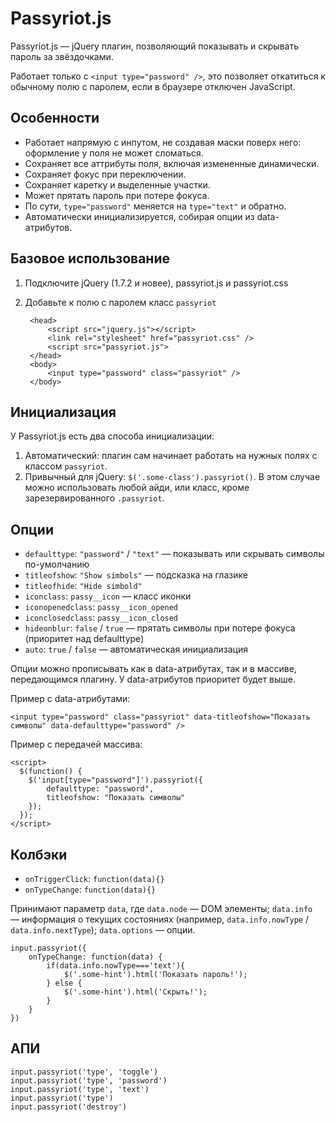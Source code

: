 # Passyriot.js

Passyriot.js — jQuery плагин, позволяющий показывать и скрывать пароль за звёздочками.

Работает только с `<input type="password" />`, это позволяет откатиться к обычному полю с паролем, если в браузере отключен JavaScript.

## Особенности
- Работает напрямую с инпутом, не создавая маски поверх него: оформление у поля не может сломаться.
- Сохраняет все аттрибуты поля, включая измененные динамически.
- Сохраняет фокус при переключении.
- Сохраняет каретку и выделенные участки.
- Может прятать пароль при потере фокуса.
- По сути, `type="password"` меняется на `type="text"` и обратно.
- Автоматически инициализируется, собирая опции из data-атрибутов.

## Базовое использование
1. Подключите jQuery (1.7.2 и новее), passyriot.js и passyriot.css
2. Добавьте к полю с паролем класс `passyriot`

	    <head>
    	    <script src="jquery.js"></script>
			<link rel="stylesheet" href="passyriot.css" />
			<script src="passyriot.js">
		</head>
		<body>
			<input type="password" class="passyriot" />
		</body>
		
## Инициализация
У Passyriot.js есть два способа инициализации:

1. Автоматический: плагин сам начинает работать на нужных полях с классом `passyriot`.
2. Привычный для jQuery: `$('.some-class').passyriot()`. В этом случае можно использовать любой айди, или класс, кроме зарезервированного `.passyriot`.


## Опции
- `defaulttype`: `"password"` / `"text"` — показывать или скрывать символы по-умолчанию
- `titleofshow`: `"Show simbols"` — подсказка на глазике
- `titleofhide`: `"Hide simbold"`
- `iconclass`: `passy__icon` — класс иконки
- `iconopenedclass`: `passy__icon_opened`
- `iconclosedclass`: `passy__icon_closed`
- `hideonblur`: `false` / `true` — прятать символы при потере фокуса (приоритет над defaulttype)
- `auto`: `true` / `false` — автоматическая инициализация

Опции можно прописывать как в data-атрибутах, так и в массиве, передающимся плагину. У data-атрибутов приоритет будет выше.

Пример с data-атрибутами:

	<input type="password" class="passyriot" data-titleofshow="Показать символы" data-defaulttype="password" />

Пример с передачей массива:

	<script>
	  $(function() {
    	$('input[type="password"]').passyriot({
    		defaulttype: "password",
    		titleofshow: "Показать символы"
    	});
	  });
	</script>
	
## Колбэки
- `onTriggerClick`: `function(data){}`
- `onTypeChange`: `function(data){}`

Принимают параметр `data`, где `data.node` — DOM элементы; `data.info` — информация о текущих состояниях (например, `data.info.nowType` / `data.info.nextType`); `data.options` — опции.
    
    input.passyriot({
    	onTypeChange: function(data) {
    		if(data.info.nowType==='text'){
    			$('.some-hint').html('Показать пароль!');
    		} else {
    			$('.some-hint').html('Скрыть!');
    		}    		
    	}
    })
    
 

## АПИ
	input.passyriot('type', 'toggle')
	input.passyriot('type', 'password')
	input.passyriot('type', 'text')
	input.passyriot('type')	
	input.passyriot('destroy')